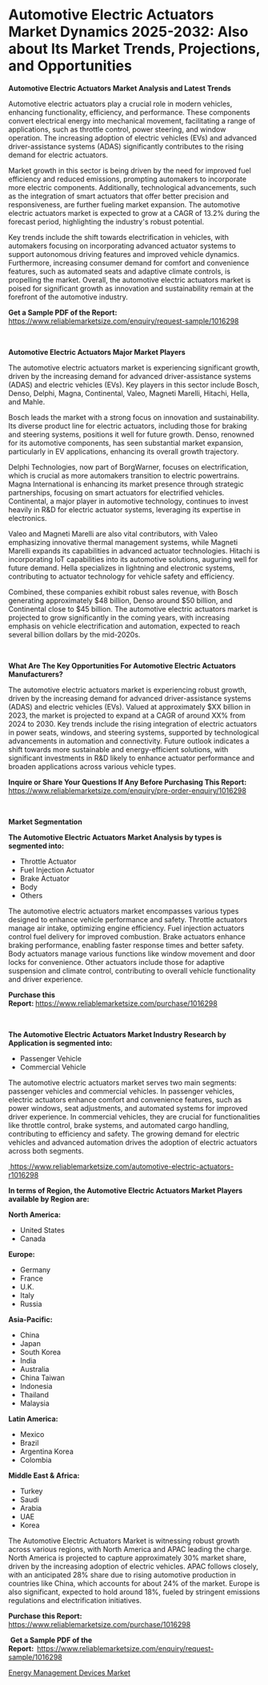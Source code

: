 <p><h1>Automotive Electric Actuators Market Dynamics 2025-2032: Also about Its Market Trends, Projections, and Opportunities</h1></p><p><strong>Automotive Electric Actuators Market Analysis and Latest Trends</strong></p>
<p><p>Automotive electric actuators play a crucial role in modern vehicles, enhancing functionality, efficiency, and performance. These components convert electrical energy into mechanical movement, facilitating a range of applications, such as throttle control, power steering, and window operation. The increasing adoption of electric vehicles (EVs) and advanced driver-assistance systems (ADAS) significantly contributes to the rising demand for electric actuators.</p><p>Market growth in this sector is being driven by the need for improved fuel efficiency and reduced emissions, prompting automakers to incorporate more electric components. Additionally, technological advancements, such as the integration of smart actuators that offer better precision and responsiveness, are further fueling market expansion. The automotive electric actuators market is expected to grow at a CAGR of 13.2% during the forecast period, highlighting the industry's robust potential.</p><p>Key trends include the shift towards electrification in vehicles, with automakers focusing on incorporating advanced actuator systems to support autonomous driving features and improved vehicle dynamics. Furthermore, increasing consumer demand for comfort and convenience features, such as automated seats and adaptive climate controls, is propelling the market. Overall, the automotive electric actuators market is poised for significant growth as innovation and sustainability remain at the forefront of the automotive industry.</p></p>
<p><strong>Get a Sample PDF of the Report:&nbsp;</strong> <a href="https://www.reliablemarketsize.com/enquiry/request-sample/1016298?utm_campaign=3365&utm_medium=2&utm_source=Github&utm_content=ia&utm_term=08042025&utm_id=automotive-electric-actuators">https://www.reliablemarketsize.com/enquiry/request-sample/1016298</a></p>
<p>&nbsp;</p>
<p><strong>Automotive Electric Actuators Major Market Players</strong></p>
<p><p>The automotive electric actuators market is experiencing significant growth, driven by the increasing demand for advanced driver-assistance systems (ADAS) and electric vehicles (EVs). Key players in this sector include Bosch, Denso, Delphi, Magna, Continental, Valeo, Magneti Marelli, Hitachi, Hella, and Mahle.</p><p>Bosch leads the market with a strong focus on innovation and sustainability. Its diverse product line for electric actuators, including those for braking and steering systems, positions it well for future growth. Denso, renowned for its automotive components, has seen substantial market expansion, particularly in EV applications, enhancing its overall growth trajectory.</p><p>Delphi Technologies, now part of BorgWarner, focuses on electrification, which is crucial as more automakers transition to electric powertrains. Magna International is enhancing its market presence through strategic partnerships, focusing on smart actuators for electrified vehicles. Continental, a major player in automotive technology, continues to invest heavily in R&D for electric actuator systems, leveraging its expertise in electronics.</p><p>Valeo and Magneti Marelli are also vital contributors, with Valeo emphasizing innovative thermal management systems, while Magneti Marelli expands its capabilities in advanced actuator technologies. Hitachi is incorporating IoT capabilities into its automotive solutions, auguring well for future demand. Hella specializes in lightning and electronic systems, contributing to actuator technology for vehicle safety and efficiency.</p><p>Combined, these companies exhibit robust sales revenue, with Bosch generating approximately $48 billion, Denso around $50 billion, and Continental close to $45 billion. The automotive electric actuators market is projected to grow significantly in the coming years, with increasing emphasis on vehicle electrification and automation, expected to reach several billion dollars by the mid-2020s.</p></p>
<p>&nbsp;</p>
<p><strong>What Are The Key Opportunities For Automotive Electric Actuators Manufacturers?</strong></p>
<p><p>The automotive electric actuators market is experiencing robust growth, driven by the increasing demand for advanced driver-assistance systems (ADAS) and electric vehicles (EVs). Valued at approximately $XX billion in 2023, the market is projected to expand at a CAGR of around XX% from 2024 to 2030. Key trends include the rising integration of electric actuators in power seats, windows, and steering systems, supported by technological advancements in automation and connectivity. Future outlook indicates a shift towards more sustainable and energy-efficient solutions, with significant investments in R&D likely to enhance actuator performance and broaden applications across various vehicle types.</p></p>
<p><strong>Inquire or Share Your Questions If Any Before Purchasing This Report:</strong> <a href="https://www.reliablemarketsize.com/enquiry/pre-order-enquiry/1016298?utm_campaign=3365&utm_medium=2&utm_source=Github&utm_content=ia&utm_term=08042025&utm_id=automotive-electric-actuators">https://www.reliablemarketsize.com/enquiry/pre-order-enquiry/1016298</a></p>
<p>&nbsp;</p>
<p><strong>Market Segmentation</strong></p>
<p><strong>The Automotive Electric Actuators Market Analysis by types is segmented into:</strong></p>
<p><ul><li>Throttle Actuator</li><li>Fuel Injection Actuator</li><li>Brake Actuator</li><li>Body</li><li>Others</li></ul></p>
<p><p>The automotive electric actuators market encompasses various types designed to enhance vehicle performance and safety. Throttle actuators manage air intake, optimizing engine efficiency. Fuel injection actuators control fuel delivery for improved combustion. Brake actuators enhance braking performance, enabling faster response times and better safety. Body actuators manage various functions like window movement and door locks for convenience. Other actuators include those for adaptive suspension and climate control, contributing to overall vehicle functionality and driver experience.</p></p>
<p><strong>Purchase this Report:&nbsp;</strong><a href="https://www.reliablemarketsize.com/purchase/1016298?utm_campaign=3365&utm_medium=2&utm_source=Github&utm_content=ia&utm_term=08042025&utm_id=automotive-electric-actuators">https://www.reliablemarketsize.com/purchase/1016298</a></p>
<p>&nbsp;</p>
<p><strong>The Automotive Electric Actuators Market Industry Research by Application is segmented into:</strong></p>
<p><ul><li>Passenger Vehicle</li><li>Commercial Vehicle</li></ul></p>
<p><p>The automotive electric actuators market serves two main segments: passenger vehicles and commercial vehicles. In passenger vehicles, electric actuators enhance comfort and convenience features, such as power windows, seat adjustments, and automated systems for improved driver experience. In commercial vehicles, they are crucial for functionalities like throttle control, brake systems, and automated cargo handling, contributing to efficiency and safety. The growing demand for electric vehicles and advanced automation drives the adoption of electric actuators across both segments.</p></p>
<p><a href="https://www.reliablemarketsize.com/automotive-electric-actuators-r1016298?utm_campaign=3365&utm_medium=2&utm_source=Github&utm_content=ia&utm_term=08042025&utm_id=automotive-electric-actuators">&nbsp;https://www.reliablemarketsize.com/automotive-electric-actuators-r1016298</a></p>
<p><strong>In terms of Region, the Automotive Electric Actuators Market Players available by Region are:</strong></p>
<p>
    <p> <strong> North America: </strong>
        <ul>
            <li>United States</li>
            <li>Canada</li>
        </ul>
        </p> 
    <p> <strong> Europe: </strong>
        <ul>
            <li>Germany</li>
            <li>France</li>
            <li>U.K.</li>
            <li>Italy</li>
            <li>Russia</li>
        </ul>
        </p> 
    <p> <strong> Asia-Pacific: </strong>
        <ul>
            <li>China</li>
            <li>Japan</li>
            <li>South Korea</li>
            <li>India</li>
            <li>Australia</li>
            <li>China Taiwan</li>
            <li>Indonesia</li>
            <li>Thailand</li>
            <li>Malaysia</li>
        </ul>
        </p> 
    <p> <strong> Latin America: </strong>
        <ul>
            <li>Mexico</li>
            <li>Brazil</li>
            <li>Argentina Korea</li>
            <li>Colombia</li>
        </ul>
        </p> 
    <p> <strong> Middle East & Africa: </strong>
        <ul>
            <li>Turkey</li>
            <li>Saudi</li>
            <li>Arabia</li>
            <li>UAE</li>
            <li>Korea</li>
        </ul>
    </p>
    </p>
<p><p>The Automotive Electric Actuators Market is witnessing robust growth across various regions, with North America and APAC leading the charge. North America is projected to capture approximately 30% market share, driven by the increasing adoption of electric vehicles. APAC follows closely, with an anticipated 28% share due to rising automotive production in countries like China, which accounts for about 24% of the market. Europe is also significant, expected to hold around 18%, fueled by stringent emissions regulations and electrification initiatives.</p></p>
<p><strong>Purchase this Report: </strong><a href="https://www.reliablemarketsize.com/purchase/1016298?utm_campaign=3365&utm_medium=2&utm_source=Github&utm_content=ia&utm_term=08042025&utm_id=automotive-electric-actuators">https://www.reliablemarketsize.com/purchase/1016298</a></p>
<p>&nbsp;<strong>Get a Sample PDF of the Report:&nbsp;&nbsp;</strong><a href="https://www.reliablemarketsize.com/enquiry/request-sample/1016298?utm_campaign=3365&utm_medium=2&utm_source=Github&utm_content=ia&utm_term=08042025&utm_id=automotive-electric-actuators">https://www.reliablemarketsize.com/enquiry/request-sample/1016298</a></p>
<p><strong></strong></p>
<p><p><a href="https://github.com/wyettillesr4/Market-Research-Report-List-1/blob/main/energy-management-devices-market.md?utm_campaign=3365&utm_medium=2&utm_source=Github&utm_content=ia&utm_term=08042025&utm_id=automotive-electric-actuators">Energy Management Devices Market</a></p></p>